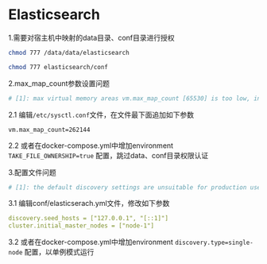 # Elasticsearch

1.需要对宿主机中映射的data目录、conf目录进行授权

```bash
chmod 777 /data/data/elasticsearch

chmod 777 elasticsearch/conf
```

2.max_map_count参数设置问题

```bash
# [1]: max virtual memory areas vm.max_map_count [65530] is too low, increase to at least [262144]
```

2.1 编辑`/etc/sysctl.conf`文件，在文件最下面追加如下参数

```bashs
vm.max_map_count=262144
```

2.2 或者在docker-compose.yml中增加environment `TAKE_FILE_OWNERSHIP=true` 配置，跳过data、conf目录权限认证

3.配置文件问题

```bash
# [1]: the default discovery settings are unsuitable for production use; at least one of [discovery.seed_hosts, discovery.seed_providers, cluster.initial_master_nodes] must be configured
```

3.1 编辑conf/elasticserach.yml文件，修改如下参数

```yml
discovery.seed_hosts = ["127.0.0.1", "[::1]"]
cluster.initial_master_nodes = ["node-1"]
```

3.2 或者在docker-compose.yml中增加environment `discovery.type=single-node` 配置，以单例模式运行
